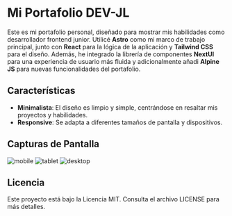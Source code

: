 # Mi Portafolio DEV-JL

Este es mi portafolio personal, diseñado para mostrar mis habilidades como desarrollador frontend junior. Utilicé **Astro** como mi marco de trabajo principal, junto con **React** para la lógica de la aplicación y **Tailwind CSS** para el diseño. Además, he integrado la librería de componentes **NextUI** para una experiencia de usuario más fluida y adicionalmente añadi **Alpine JS** para nuevas funcionalidades del portafolio.

## Características

- **Minimalista**: El diseño es limpio y simple, centrándose en resaltar mis proyectos y habilidades.
- **Responsive**: Se adapta a diferentes tamaños de pantalla y dispositivos.

## Capturas de Pantalla

![mobile](https://github.com/user-attachments/assets/ec07d49e-bc77-4a12-941b-fa31da0f3ac4)
![tablet](https://github.com/user-attachments/assets/423dd4e8-6c74-4888-acd6-d874e1d201ea)
![desktop](https://github.com/user-attachments/assets/e5a2a356-eb98-4610-8138-61ce9a38a587)

## Licencia

Este proyecto está bajo la Licencia MIT. Consulta el archivo LICENSE para más detalles.

